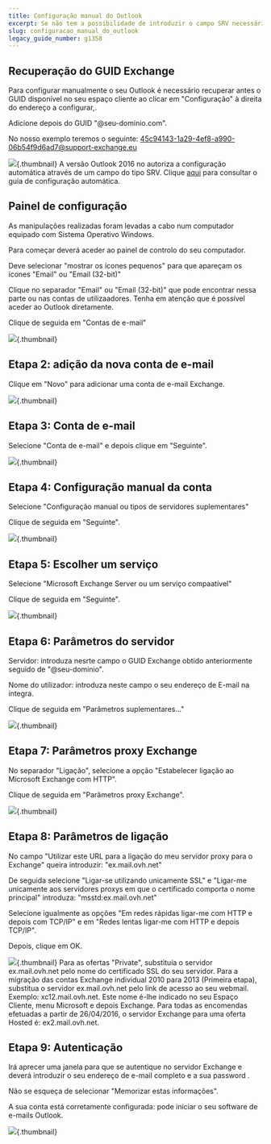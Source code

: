 ```yaml
---
title: Configuração manual do Outlook
excerpt: Se não tem a possibilidade de introduzir o campo SRV necessário à configuração automática do Outlook consulte este guia para a configuração manual do Outlook
slug: configuracao_manual_do_outlook
legacy_guide_number: g1358
---
```



## Recuperação do GUID Exchange
Para configurar manualmente o seu Outlook é necessário recuperar antes o GUID disponível no seu espaço cliente ao clicar em "Configuração" à direita do endereço a configurar,.

Adicione depois do GUID "@seu-dominio.com".

No nosso exemplo teremos o seguinte:
45c94143-1a29-4ef8-a990-06b54f9d6ad7@support-exchange.eu

![](images/img_1568.jpg){.thumbnail}
A versão Outlook 2016 no autoriza a configuração automática através de um campo do tipo SRV. Clique [aqui](https://www.ovh.pt/g1245.exchange-configuracao-automatica-outlook) para consultar o guia de configuração automática.


## Painel de configuração
As manipulações realizadas foram levadas a cabo num computador equipado com Sistema Operativo Windows.

Para começar deverá aceder ao painel de controlo do seu computador.

Deve selecionar "mostrar os ícones pequenos" para que apareçam os ícones "Email" ou "Email (32-bit)"

Clique no separador "Email" ou "Email (32-bit)" que pode encontrar nessa parte ou nas contas de utilizaadores.
Tenha em atenção que é possível aceder ao Outlook diretamente.

Clique de seguida em "Contas de e-mail"

![](images/img_992.jpg){.thumbnail}


## Etapa 2: adição da nova conta de e-mail
Clique em "Novo" para adicionar uma conta de e-mail Exchange.

![](images/img_1551.jpg){.thumbnail}


## Etapa 3: Conta de e-mail
Selecione "Conta de e-mail" e depois clique em "Seguinte".

![](images/img_994.jpg){.thumbnail}


## Etapa 4: Configuração manual da conta
Selecione "Configuração manual ou tipos de servidores suplementares"

Clique de seguida em "Seguinte".

![](images/img_1552.jpg){.thumbnail}


## Etapa 5: Escolher um serviço
Selecione "Microsoft Exchange Server ou um serviço compaatível"

Clique de seguida em "Seguinte".

![](images/img_1553.jpg){.thumbnail}


## Etapa 6: Parâmetros do servidor
Servidor: introduza nesrte campo o GUID Exchange obtido anteriormente seguido de "@seu-dominio".

Nome do utilizador: introduza neste campo o seu endereço de E-mail na íntegra.

Clique de seguida em "Parâmetros suplementares..."

![](images/img_1554.jpg){.thumbnail}


## Etapa 7: Parâmetros proxy Exchange
No separador "Ligação", selecione a opção "Estabelecer ligação ao Microsoft Exchange com HTTP".

Clique de seguida em "Parâmetros proxy Exchange".

![](images/img_1555.jpg){.thumbnail}


## Etapa 8: Parâmetros de ligação
No campo "Utilizar este URL para a ligação do meu servidor proxy para o Exchange" queira introduzir: "ex.mail.ovh.net"

De seguida selecione "Ligar-se utilizando unicamente SSL" e "Ligar-me unicamente aos servidores proxys em que o certificado comporta o nome principal" introduza: "msstd:ex.mail.ovh.net" 

Selecione igualmente as opções "Em redes rápidas ligar-me com HTTP e depois com TCP/IP" e em "Redes lentas ligar-me com HTTP e depois TCP/IP".

Depois, clique em OK.

![](images/img_1556.jpg){.thumbnail}
Para as ofertas "Private", substituía o servidor ex.mail.ovh.net pelo nome do certificado SSL do seu servidor.
Para a migração das contas Exchange individual 2010 para 2013 (Primeira etapa), substitua o servidor ex.mail.ovh.net pelo link de acesso ao seu webmail. Exemplo: xc12.mail.ovh.net. Este nome é-lhe indicado no seu Espaço Cliente, menu Microsoft e depois Exchange.
Para todas as encomendas efetuadas a partir de 26/04/2016, o servidor Exchange para uma oferta Hosted é: ex2.mail.ovh.net.


## Etapa 9: Autenticação
Irá aprecer uma janela para que se autentique no servidor Exchange e deverá introduzir o seu endereço de e-mail completo e a sua password .

Não se esqueça de selecionar "Memorizar estas informações".

A sua conta está corretamente configurada: pode iniciar o seu software de e-mails Outlook.

![](images/img_1557.jpg){.thumbnail}


